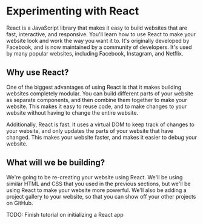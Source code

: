 # Experimenting with React

React is a JavaScript library that makes it easy to build websites that are fast, interactive, and responsive. You'll learn how to use React to make your website look and work the way you want it to. It's originally developed by Facebook, and is now maintained by a community of developers. It's used by many popular websites, including Facebook, Instagram, and Netflix.

## Why use React?

One of the biggest advantages of using React is that it makes building websites completely modular. You can build different parts of your website as separate components, and then combine them together to make your website. This makes it easy to reuse code, and to make changes to your website without having to change the entire website.

Additionally, React is fast. It uses a virtual DOM to keep track of changes to your website, and only updates the parts of your website that have changed. This makes your website faster, and makes it easier to debug your website.

## What will we be building?

We're going to be re-creating your website using React. We'll be using similar HTML and CSS that you used in the previous sections, but we'll be using React to make your website more powerful. We'll also be adding a project gallery to your website, so that you can show off your other projects on GitHub.

TODO: Finish tutorial on initializing a React app
